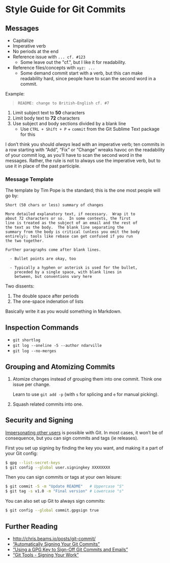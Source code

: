 Style Guide for Git Commits
===========================

Messages
--------
* Capitalize
* Imperative verb
* No periods at the end
* Reference issue with `... cf. #123`
    - Some leave out the "cf.", but I like it for readability.
* Reference files/concepts with `xyz: ...`
    - Some demand commit start with a verb, but this can make readability hard, since people have to scan the second word in a commit.

Example:

> `README: change to British-English cf. #7`

1. Limit subject text to **50** characters
2. Limit body text to **72** characters
3. Use subject and body sections divided by a blank line
    - Use `CTRL + Shift + P` + `commit` from the Git Sublime Text package for this

I don’t think you should *always* lead with an imperative verb; ten commits in a row starting with “Add”, “Fix” or “Change” wreaks havoc on the readability of your commit log, as you’ll have to scan the second word in the messages. Rather, the rule is not to always use the imperative verb, but to use it in place of the past participle.

### Message Template ###

The template by Tim Pope is the standard; this is the one most people will go by:

    Short (50 chars or less) summary of changes

    More detailed explanatory text, if necessary.  Wrap it to
    about 72 characters or so.  In some contexts, the first
    line is treated as the subject of an email and the rest of
    the text as the body.  The blank line separating the
    summary from the body is critical (unless you omit the body
    entirely); tools like rebase can get confused if you run
    the two together.

    Further paragraphs come after blank lines.

      - Bullet points are okay, too

      - Typically a hyphen or asterisk is used for the bullet,
        preceded by a single space, with blank lines in
        between, but conventions vary here

Two dissents:

1. The double space after periods
2. The one-space indenation of lists

Basically write it as you would something in Markdown.

Inspection Commands
-------------------
* `git shortlog`
* `git log --oneline -5 --author ndarville`
* `git log --no-merges`

Grouping and Atomizing Commits
------------------------------
1. Atomize changes instead of grouping them into one commit. Think one issue per change.

    Learn to use `git add -p` (with `s` for splicing and `e` for manual picking).

2. Squash related commits into one.

Security and Signing
--------------------
[Impersonating other users][impersonation] is possible with Git. In most cases, it won’t be of consequence, but you can sign commits and tags (ie releases).

First you set up signing by finding the key you want, and making it a part of your Git config:

```sh
$ gpg --list-secret-keys
$ git config --global user.signingkey XXXXXXXX
```

Then you can sign commits or tags at your own leisure:

```sh
$ git commit -S -m "Update README"   # Uppercase "S"
$ git tag -s v1.0 -m "Final version" # Lowercase "s"
```

You can also set up Git to always sign commits:

```sh
$ git config --global commit.gpgsign true
```

Further Reading
---------------
* <http://chris.beams.io/posts/git-commit/>
* [“Automatically Signing Your Git Commits”][signing-guide]
* [“Using a GPG Key to Sign-Off Git Commits and Emails”][gpg-signing]
* [“Git Tools - Signing Your Work”][signing-docs]


[impersonation]: https://news.ycombinator.com/item?id=11053078
[signing-guide]: http://harryrschwartz.com/2014/11/01/automatically-signing-your-git-commits.html
[gpg-signing]: https://driesvints.com/blog/using-a-gpg-key-to-sign-off-git-commits-and-emails
[signing-docs]: http://git-scm.com/book/ch7-4.html
